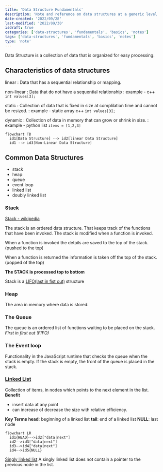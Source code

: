 ```yaml
---
title: 'Data Structure Fundamentals'
description: 'Note and reference on data structures at a generic level'
date-created: '2022/09/28'
last-modified: '2022/09/30'
isdraft: true
categories: ['data-structures', 'fundamentals', 'basics', 'notes']
tags: ['data-structures', 'fundamentals', 'basics', 'notes']
type: 'note'
---
```


Data Structure is a collection of data that is organized for easy processing.

## Characteristics of data structures

linear
: Data that has a sequential relationship or mapping.

non-linear
: Data that do not have a sequential relationship
: example - c++ `int values[3];`

static
: Collection of data that is fixed in size at complilation time and cannot be resized.
: example - static array c++ `int values[3];`

dynamic
: Collection of data in memory that can grow or shrink in size.
: example - python list `items = [1,2,3]`

```mermaid
flowchart TD
  id1[Data Structure] --> id2[linear Data Structure]
  id1 --> id3[Non-Linear Data Structure]

```

## Common Data Structures

- stack
- heap
- queue
- event loop
- linked list
- doubly linked list

### Stack

[Stack - wikipedia](<https://en.wikipedia.org/wiki/Stack_(abstract_data_type)>)

The stack is an ordered data structure. That keeps track of the functions that have been invoked. The stack is modified when a function is invoked.

When a function is invoked the details are saved to the top of the stack. (pushed to the top)

When a function is returned the information is taken off the top of the stack. (popped of the top)

**The STACK is processed top to bottom**

Stack is a [LIFO(last in fist out)](https://en.wikipedia.org/wiki/FIFO_and_LIFO_accounting) structure

### Heap

The area in memory where data is stored.

### The Queue

The queue is an ordered list of functions waiting to be placed on the stack.
_First in first out (FIFO)_

### The Event loop

Functionality in the JavaScript runtime that checks the queue when the stack is empty. If the stack is empty, the front of the queue is placed in the stack.

### [Linked List](https://en.wikipedia.org/wiki/Linked_list)

Collection of items, in nodes which points to the next element in the list.
**Benefit**

- insert data at any point
- can increase of decrease the size with relative efficiency.

**Key Terms**
**head**: beginning of a linked list
**tail**: end of a linked list
**NULL**: last node

```mermaid
flowchart LR
  id1{HEAD}-->id2["data|next"]
  id2-->id3["data|next"]
  id3-->id4["data|next"]
  id4-->id5{NULL}
```

<!--
TODO: review for enhance link list graph option
or just make figma diagram?

-->

[Singly linked list](https://en.wikipedia.org/wiki/Linked_list#Singly_linked_list)
A singly linked list does not contain a pointer to the previous node in the list.
